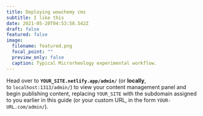 ```yaml
---
title: Deploying wowchemy cms
subtitle: I like this
date: 2021-05-20T04:53:58.542Z
draft: false
featured: false
image:
  filename: featured.png
  focal_point: ""
  preview_only: false
  caption: Typical Microrheology experimental workflow.
---
```

<!--StartFragment-->

Head over to **`YOUR_SITE.netlify.app/admin/`** (or **locally**, to `localhost:1313/admin/`) to view your content management panel and begin publishing content, replacing `YOUR_SITE` with the subdomain assigned to you earlier in this guide (or your custom URL, in the form `YOUR-URL.com/admin/`).

<!--EndFragment-->